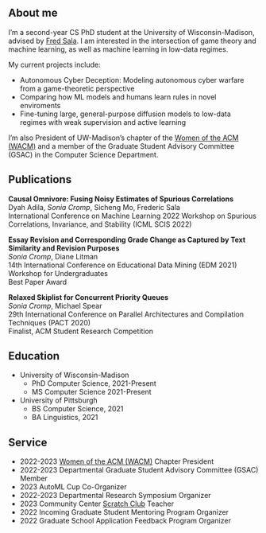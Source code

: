 ## About me

I’m a second-year CS PhD student at the University of Wisconsin-Madison, advised by [Fred Sala](https://pages.cs.wisc.edu/~fredsala/). I am interested in the intersection of game theory and machine learning, as well as machine learning in low-data regimes.

My current projects include:

- Autonomous Cyber Deception: Modeling autonomous cyber warfare from a game-theoretic perspective
- Comparing how ML models and humans learn rules in novel enviroments
- Fine-tuning large, general-purpose diffusion models to low-data regimes with weak supervision and active learning

I’m also President of UW-Madison’s chapter of the [Women of the ACM (WACM)](https://wacm.cs.wisc.edu/) and a member of the Graduate Student Advisory Committee (GSAC) in the Computer Science Department.

## Publications

**Causal Omnivore: Fusing Noisy Estimates of Spurious Correlations**<br>Dyah Adila, *Sonia Cromp*, Sicheng Mo, Frederic Sala<br>International Conference on Machine Learning 2022 Workshop on Spurious Correlations, Invariance, and Stability (ICML SCIS 2022)

**Essay Revision and Corresponding Grade Change as Captured by Text Similarity and Revision Purposes**<br>*Sonia Cromp*, Diane Litman<br>14th International Conference on Educational Data Mining (EDM 2021) Workshop for Undergraduates<br>Best Paper Award

**Relaxed Skiplist for Concurrent Priority Queues**<br>*Sonia Cromp*, Michael Spear<br>29th International Conference on Parallel Architectures and Compilation Techniques (PACT 2020)<br>Finalist, ACM Student Research Competition

## Education

- University of Wisconsin-Madison
	- PhD Computer Science, 2021-Present
	- MS Computer Science 2021-Present
- University of Pittsburgh
	- BS Computer Science, 2021
	- BA Linguistics, 2021

## Service
- 2022-2023 [Women of the ACM (WACM)](https://wacm.cs.wisc.edu/) Chapter President
- 2022-2023 Departmental Graduate Student Advisory Committee (GSAC) Member
- 2023 AutoML Cup Co-Organizer
- 2022-2023 Departmental Research Symposium Organizer
- 2023 Community Center [Scratch Club](https://www.cs.wisc.edu/catapult-clubs/) Teacher
- 2022 Incoming Graduate Student Mentoring Program Organizer
- 2022 Graduate School Application Feedback Program Organizer
